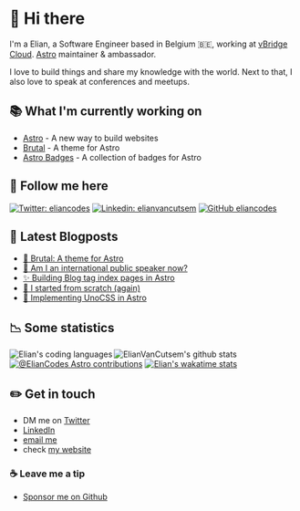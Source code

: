 # 👋 Hi there

I'm a Elian, a Software Engineer based in Belgium 🇧🇪, working at [vBridge Cloud](<https://www.vbridge.eu>). [Astro](https://astro.build) maintainer & ambassador.

I love to build things and share my knowledge with the world. Next to that, I also love to speak at conferences and meetups.

## 📚 What I'm currently working on

- [Astro](https://astro.build) - A new way to build websites
- [Brutal](https://brutal.elian.codes) - A theme for Astro
- [Astro Badges](https://astro.badg.es) - A collection of badges for Astro

## 🤟 Follow me here

[![Twitter: eliancodes](https://img.shields.io/twitter/follow/eliancodes?style=social)](https://twitter.com/eliancodes)
[![Linkedin: elianvancutsem](https://img.shields.io/badge/-ElianVanCutsem-blue?style=flat-square&logo=Linkedin&logoColor=white&link=https://www.linkedin.com/in/elianvancutsem/)](https://www.linkedin.com/in/elianvancutsem/)
[![GitHub eliancodes](https://img.shields.io/github/followers/eliancodes?label=follow-eliancodes&style=social)](https://github.com/eliancodes)

## 📝 Latest Blogposts

<!-- BLOG-POST-LIST:START -->
- [🍱 Brutal: A theme for Astro](https://www.elian.codes/blog/23-03-01-publishing-brutal-theme/)
- [🎤 Am I an international public speaker now?](https://www.elian.codes/blog/23-02-21-am-i-an-international-public-speaker-now/)
- [✨ Building Blog tag index pages in Astro](https://www.elian.codes/blog/23-02-19-building-blog-tag-index-pages-in-astro/)
- [🎉 I started from scratch &lpar;again&rpar;](https://www.elian.codes/blog/23-02-15-i-started-from-scratch/)
- [💄 Implementing UnoCSS in Astro](https://www.elian.codes/blog/23-02-11-implementing-unocss-in-astro/)
<!-- BLOG-POST-LIST:END -->

## 📉 Some statistics

![ElianVanCutsem's github stats](https://github-readme-stats.vercel.app/api?username=eliancodes&show_icons=true&hide_border=true)
<img align="left" src="https://github-readme-stats.vercel.app/api/top-langs/?username=eliancodes&theme=light&hide=css,HTML,Jupyter%20Notebook&layout=compact&langs_count=20" alt="Elian's coding languages" /><br />
[![@ElianCodes Astro contributions](https://astro.badg.es/v1/contributor/ElianCodes.svg)](https://astro.badg.es/v1/contributor/ElianCodes/)
[![Elian's wakatime stats](https://github-readme-stats.vercel.app/api/wakatime?username=elianvancutsem&layout=compact)](https://github.com/eliancodes)

## ✏️ Get in touch

- DM me on [Twitter](https://www.twitter.com/eliancodes)
- [LinkedIn](https://www.linkedin.com/in/elianvancutsem/)
- [email me](mailto:hello@elian.codes)
- check [my website](https://www.elian.codes)

### ☕️ Leave me a tip

- [Sponsor me on Github](https://github.com/sponsors/eliancodes)
